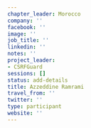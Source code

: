 ```yaml
---
chapter_leader: Morocco
company: ''
facebook: ''
image: ''
job_title: ''
linkedin: ''
notes: ''
project_leader:
- CSRFGuard
sessions: []
status: add-details
title: Azzeddine Ramrami
travel_from: ''
twitter: ''
type: participant
website: ''
---
```


<!-- put more details about participant here -->